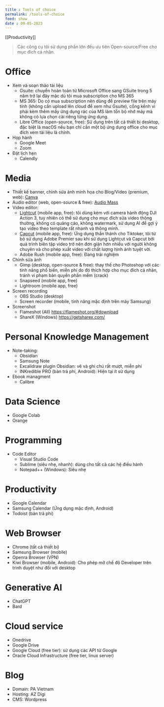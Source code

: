 ```yaml
---
title : Tools of choice
permalink: /tools-of-choice
feed: show
date : 09-05-2023
---
```

[[Productivity]]

> Các công cụ tôi sử dụng phần lớn đều ưu tiên Open-source/Free cho mục đích cá nhân. 

# Office
- Xem và soạn thảo tài liệu
	- Gsuite: chuyển hoàn toàn từ Microsoft Office sang GSuite trong 5 năm trở lại đây mặc dù tôi mua subscription cho MS 365
	- MS 365: Do có mua subscription nên dùng để preview file trên máy tính (không cần upload lên cloud để xem như Gsuite), cồng kềnh vì phải kèm thêm mấy ứng dụng rác của MS làm tốn bộ nhớ máy mà không có lựa chọn cài riêng từng ứng dụng.
	- Libre Office (open-source, free): Sử dụng trên tất cả thiết bị desktop, đặc biệt là macOS nếu bạn chỉ cần một bộ ứng dụng office cho mục đích xem tài liệu là chính.
- Họp hành
	- Google Meet
	- Zoom
- Đặt lịch hẹn
	- Calendly

# Media
- Thiết kế banner, chỉnh sửa ảnh minh họa cho Blog/Video (premium, web): [Canva](https://www.canva.com/)
- Audio editor (web, open-source & free): [Audio Mass](https://audiomass.co )
- Video editor:
	- [Lightcut](https://play.google.com/store/apps/details?id=com.lightcut.videoeditor&hl=vi&gl=US) (mobile app, free): tôi dùng kèm với camera hành động DJI Action 3, tuy nhiên có thể sử dụng cho mục đích sửa video thông thường, không có quảng cáo, không watermark, sử dụng AI để gợi ý tạo video theo template rất nhanh và thông minh.
	- [Capcut](https://play.google.com/store/search?q=capcut&c=apps&hl=vi&gl=US) (mobile app, free): Ứng dụng thần thánh cho Tiktoker, tôi từ bỏ sử dụng Adobe Premier sau khi sử dụng Lightcut và Capcut bởi quá trình biên tập video trở nên đơn giản hơn nhiều với người không chuyên và cho phép xuất video với chất lượng hình ảnh tuyệt vời.
	- Adobe Rush (mobile app, free): Đang trải nghiệm
- Chỉnh sửa ảnh
	- Gimp (desktop, open-source & free): thay thế cho Photoshop với các tính năng phổ biến, miễn phí do đó thích hợp cho mục đích cá nhân, tránh vi phạm bản quyền phần mềm (crack)
	- Snapseed (mobile app, free)
	- Lightroom (mobile app, free)
- Screen recording
	- OBS Studio (desktop)
	- Screen recorder (mobile, tính năng mặc định trên máy Samsung)
- Screenshot
	- Flameshot (All) https://flameshot.org/#download
	- ShareX (Windows) https://getsharex.com/

# Personal Knowledge Management
- Note-taking: 
	- Obsidian
	- Samsung Note
	- Excalidraw plugin Obsidian: vẽ và ghi chú rất mượt, miễn phí
	- INKredible PRO (bản trả phí, Android): Hiện tại ít sử dụng
- Ebook managment
	- Calibre

# Data Science
- Google Colab
- Orange

# Programming
- Code Editor
	- Visual Studio Code
	- Sublime (siêu nhẹ, nhanh): dùng cho tất cả các hệ điều hành
	- Notepad++ (Windows): Siêu nhẹ

# Productivity
- Google Calendar
- Samsung Calendar (Ứng dụng mặc định, Android)
- Todoist (bản trả phí)

# Web Browser
- Chrome (tất cả thiết bị)
- Samsung Browser (mobile)
- Openra Browser (VPN)
- Kiwi Browser (mobile, Android): Cho phép mở chế độ Developer trên trình duyệt như đối với desktop

# Generative AI
- ChatGPT
- Bard

# Cloud service
- Onedrive
- Google Drive
- Google Cloud (free tier): sử dụng các API từ Google
- Oracle Cloud Infrastructure (free tier, linux server)

# Blog
- Domain: PA Vietnam
- Hosting: AZ Digi
- CMS: Wordpress